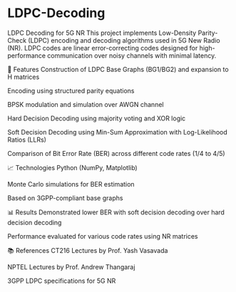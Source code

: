 # LDPC-Decoding

LDPC Decoding for 5G NR
This project implements Low-Density Parity-Check (LDPC) encoding and decoding algorithms used in 5G New Radio (NR). LDPC codes are linear error-correcting codes designed for high-performance communication over noisy channels with minimal latency.

📌 Features
Construction of LDPC Base Graphs (BG1/BG2) and expansion to H matrices

Encoding using structured parity equations

BPSK modulation and simulation over AWGN channel

Hard Decision Decoding using majority voting and XOR logic

Soft Decision Decoding using Min-Sum Approximation with Log-Likelihood Ratios (LLRs)

Comparison of Bit Error Rate (BER) across different code rates (1/4 to 4/5)

📈 Technologies
Python (NumPy, Matplotlib)

Monte Carlo simulations for BER estimation

Based on 3GPP-compliant base graphs

📊 Results
Demonstrated lower BER with soft decision decoding over hard decision decoding

Performance evaluated for various code rates using NR matrices

📚 References
CT216 Lectures by Prof. Yash Vasavada

NPTEL Lectures by Prof. Andrew Thangaraj

3GPP LDPC specifications for 5G NR
